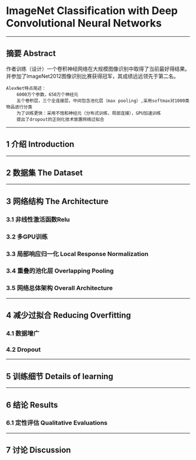 # ImageNet Classification with Deep Convolutional Neural Networks

---

## 摘要 Abstract

作者训练（设计）一个卷积神经网络在大规模图像识别中取得了当前最好得结果。并参加了ImageNet2012图像识别比赛获得冠军，其成绩远远领先于第二名。

```
AlexNet特点简述：
	6000万个参数，650万个神经元
	五个卷积层，三个全连接层，中间包含池化层（max pooling）,采用softmax对1000类物品进行分类
	为了训练更快：采用不饱和神经元（分布式训练，局部连接），GPU加速训练
	提出了dropout的正则化技术放置网络过拟合
```

---

## 1 介绍 Introduction



---

## 2 数据集 The Dataset

---

## 3 网络结构 The Architecture

### 3.1 非线性激活函数Relu

### 3.2 多GPU训练

### 3.3 局部响应归一化  Local Response Normalization

### 3.4 重叠的池化层 Overlapping Pooling

### 3.5 网络总体架构 Overall Architecture



---

## 4 减少过拟合 Reducing Overfitting

### 4.1 数据增广

### 4.2 Dropout

---

## 5 训练细节 Details of learning

---

## 6 结论 Results

### 6.1 定性评估 Qualitative Evaluations

---

## 7 讨论 Discussion

